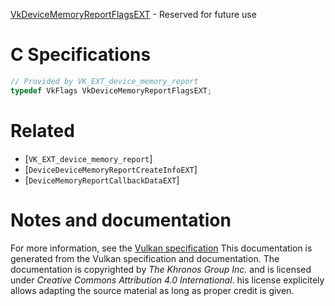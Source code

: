 [VkDeviceMemoryReportFlagsEXT](https://www.khronos.org/registry/vulkan/specs/1.3-extensions/man/html/VkDeviceMemoryReportFlagsEXT.html) - Reserved for future use

# C Specifications
```c
// Provided by VK_EXT_device_memory_report
typedef VkFlags VkDeviceMemoryReportFlagsEXT;
```

# Related
- [`VK_EXT_device_memory_report`]
- [`DeviceDeviceMemoryReportCreateInfoEXT`]
- [`DeviceMemoryReportCallbackDataEXT`]

# Notes and documentation
For more information, see the [Vulkan specification](https://www.khronos.org/registry/vulkan/specs/1.3-extensions/html/vkspec.html)
This documentation is generated from the Vulkan specification and documentation.
The documentation is copyrighted by *The Khronos Group Inc.* and is licensed under *Creative Commons Attribution 4.0 International*.
his license explicitely allows adapting the source material as long as proper credit is given.
        